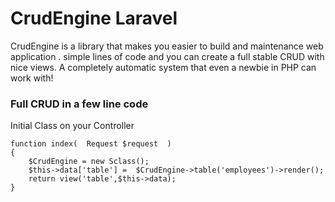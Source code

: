 # CrudEngine Laravel
CrudEngine is a library that makes you  easier to build and maintenance web application . simple lines of code and you can create a full stable CRUD with nice views. A completely automatic system that even a newbie in PHP can work with! 


### Full CRUD in a few line code
Initial Class on your Controller
```
function index(  Request $request  )
{
	$CrudEngine = new Sclass();
	$this->data['table'] =  $CrudEngine->table('employees')->render();
	return view('table',$this->data);
}
```

 

